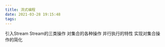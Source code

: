 ```yaml
---
title: 流式编程
date: 2021-03-28 19:15:48
tags:
---
```


引入Stream
Stream的三类操作
对集合的各种操作
并行执行的特性
实现对集合操作的简化